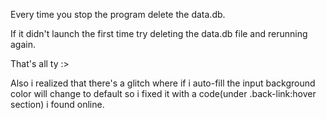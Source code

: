 Every time you stop the program delete the data.db.


If it didn't launch the first time try deleting the data.db file and rerunning again.


That's all ty :>

Also i realized that there's a glitch where if i auto-fill the input background color will change to default so i fixed it with a code(under .back-link:hover section) i found online.
